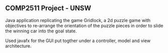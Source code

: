 ## COMP2511 Project - UNSW
Java application replicating the game Gridlock, a 2d puzzle game with objectives to re-arrange the orientation of the puzzle pieces in order to slide the winning car into the goal state.

Used javafx for the GUI put togther under a controller, model and view architecture.
